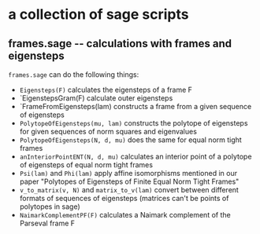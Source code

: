 # a collection of sage scripts

## frames.sage -- calculations with frames and eigensteps

`frames.sage` can do the following things:

 - `Eigensteps(F)` calculates the eigensteps of a frame F
 - `EigenstepsGram(F) calculate outer eigensteps
 - `FrameFromEigensteps(lam) constructs a frame from a given
   sequence of eigensteps
 - `PolytopeOfEigensteps(mu, lam)` constructs the polytope of
   eigensteps for given sequences of norm squares and eigenvalues
 - `PolytopeOfEigensteps(N, d, mu)` does the same for equal
   norm tight frames
 - `anInteriorPointENT(N, d, mu)` calculates an interior point
   of a polytope of eigensteps of equal norm tight frames
 - `Psi(lam)` and `Phi(lam)` apply affine isomorphisms mentioned
   in our paper "Polytopes of Eigensteps of Finite Equal Norm
   Tight Frames"
 - `v_to_matrix(v, N)` and `matrix_to_v(lam)` convert between
   different formats of sequences of eigensteps (matrices can't
   be points of polytopes in sage)
 - `NaimarkComplementPF(F)` calculates a Naimark complement of
   the Parseval frame F
